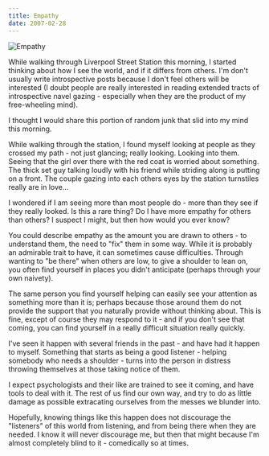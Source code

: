 ```yaml
---
title: Empathy
date: 2007-02-28
---
```


![Empathy](https://source.unsplash.com/DWyRC2juMgs/1600x900)

While walking through Liverpool Street Station this morning, I started thinking about how I see the world, and if it differs from others. I'm don't usually write introspective posts because I don't feel others will be interested (I doubt people are really interested in reading extended tracts of introspective navel gazing - especially when they are the product of my free-wheeling mind).

I thought I would share this portion of random junk that slid into my mind this morning.

While walking through the station, I found myself looking at people as they crossed my path - not just glancing; really looking. Looking into them. Seeing that the girl over there with the red coat is worried about something. The thick set guy talking loudly with his friend while striding along is putting on a front. The couple gazing into each others eyes by the station turnstiles really are in love...

I wondered if I am seeing more than most people do - more than they see if they really looked. Is this a rare thing? Do I have more empathy for others than others? I suspect I might, but then how would you ever know?

You could describe empathy as the amount you are drawn to others - to understand them, the need to "fix" them in some way. While it is probably an admirable trait to have, it can sometimes cause difficulties. Through wanting to "be there" when others are low, to give a shoulder to lean on, you often find yourself in places you didn't anticipate (perhaps through your own naivety).

The same person you find yourself helping can easily see your attention as something more than it is; perhaps because those around them do not provide the support that you naturally provide without thinking about. This is fine, except of course they may respond to it - and if you don't see that coming, you can find yourself in a really difficult situation really quickly.

I've seen it happen with several friends in the past - and have had it happen to myself. Something that starts as being a good listener - helping somebody who needs a shoulder - turns into the person in distress throwing themselves at those taking notice of them.

I expect psychologists and their like are trained to see it coming, and have tools to deal with it. The rest of us find our own way, and try to do as little damage as possible extracating ourselves from the messes we blunder into.

Hopefully, knowing things like this happen does not discourage the "listeners" of this world from listening, and from being there when they are needed. I know it will never discourage me, but then that might because I'm almost completely blind to it - comedically so at times.